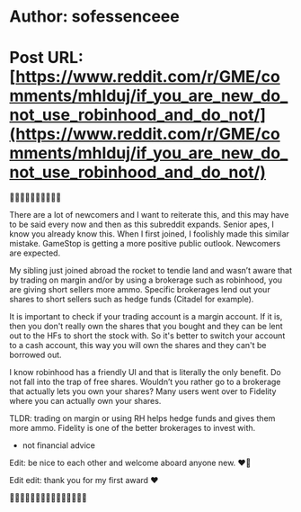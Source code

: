 # Author: sofessenceee
# Post URL: [https://www.reddit.com/r/GME/comments/mhlduj/if_you_are_new_do_not_use_robinhood_and_do_not/](https://www.reddit.com/r/GME/comments/mhlduj/if_you_are_new_do_not_use_robinhood_and_do_not/)


🚀🚀🚀🚀🚀🚀🚀🌚🌚🌚

There are a lot of newcomers and I want to reiterate this, and this may have to be said every now and then as this subreddit expands. Senior apes, I know you already know this. When I first joined, I foolishly made this similar mistake. GameStop is getting a more positive public outlook. Newcomers are expected. 

My sibling just joined abroad the rocket to tendie land and wasn’t aware that by trading on margin and/or by using a brokerage such as robinhood, you are giving short sellers more ammo. Specific brokerages lend out your shares to short sellers such as hedge funds (Citadel for example).

It is important to check if your trading account is a margin account. If it is, then you don't really own the shares that you bought and they can be lent out to the HFs to short the stock with. So it's better to switch your account to a cash account, this way you will own the shares and they can't be borrowed out.

I know robinhood has a friendly UI and that is literally the only benefit. Do not fall into the trap of free shares. Wouldn’t you rather go to a brokerage that actually lets you own your shares? Many users went over to Fidelity where you can actually own your shares. 

TLDR: trading on margin or using RH helps hedge funds and gives them more ammo. Fidelity is one of the better brokerages to invest with. 

* not financial advice 

Edit: be nice to each other and welcome aboard anyone new. ❤️🦍 

Edit edit: thank you for my first award ❤️

🚀🚀🚀🚀🚀🚀🚀🚀🚀🚀🚀🚀🚀🚀🚀